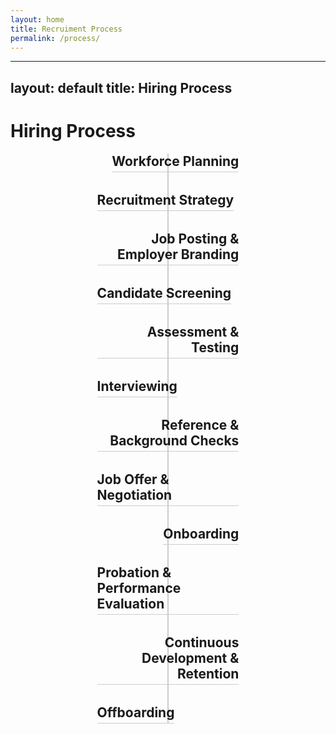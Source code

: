 ```yaml
---
layout: home
title: Recruiment Process
permalink: /process/
---
```

---
layout: default
title: Hiring Process
---

# Hiring Process

<style>
.timeline {
  position: relative;
  width: 100%;
  display: flex;
  flex-direction: column;
  align-items: center;
  gap: 2rem;
}

/* vertical center line */
.timeline::before {
  content: '';
  position: absolute;
  top: 0;
  bottom: 0;
  width: 2px;
  background: #ccc;
  left: 50%;
  transform: translateX(-50%);
}

.timeline-item {
  position: relative;
  width: 45%;
  display: flex;
  align-items: center;
}

/* LEFT SIDE: push text to right edge of left half */
.timeline-item.left {
  justify-content: flex-end; /* push content to the right side of left half */
  text-align: right; /* text aligned right, near the center line */
}

/* RIGHT SIDE: push text to left edge of right half */
.timeline-item.right {
  justify-content: flex-start; /* push content to the left side of right half */
  text-align: left;
}

/* soft underline under each point */
.timeline-item h2 {
  border-bottom: 1px solid #ccc;
  padding-bottom: 4px;
  margin: 0;
}
</style>

<div class="timeline">
  <div class="timeline-item left">
    <h2>Workforce Planning</h2>
  </div>

  <div class="timeline-item right">
    <h2>Recruitment Strategy</h2>
  </div>

  <div class="timeline-item left">
    <h2>Job Posting &amp; Employer Branding</h2>
  </div>

  <div class="timeline-item right">
    <h2>Candidate Screening</h2>
  </div>

  <div class="timeline-item left">
    <h2>Assessment &amp; Testing</h2>
  </div>

  <div class="timeline-item right">
    <h2>Interviewing</h2>
  </div>

  <div class="timeline-item left">
    <h2>Reference &amp; Background Checks</h2>
  </div>

  <div class="timeline-item right">
    <h2>Job Offer &amp; Negotiation</h2>
  </div>

  <div class="timeline-item left">
    <h2>Onboarding</h2>
  </div>

  <div class="timeline-item right">
    <h2>Probation &amp; Performance Evaluation</h2>
  </div>

  <div class="timeline-item left">
    <h2>Continuous Development &amp; Retention</h2>
  </div>

  <div class="timeline-item right">
    <h2>Offboarding</h2>
  </div>
</div>

